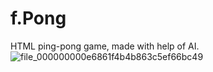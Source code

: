 # f.Pong
HTML ping-pong game, made with help of AI.
![file_000000000e6861f4b4b863c5ef66bc49](https://github.com/user-attachments/assets/c2c1aaae-c489-4c6e-948e-a5fd1499d8f9)
